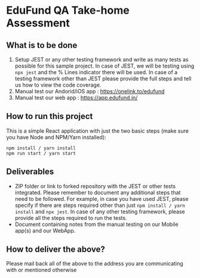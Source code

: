 # EduFund QA Take-home Assessment

## What is to be done

1. Setup JEST or any other testing framework and write as many tests as possible for this sample project. In case of JEST, we will be testing using `npx jest` and the % Lines indicator there will be used. In case of a testing framework other than JEST please provide the full steps and tell us how to view the code coverage.
2. Manual test our Andorid/iOS app : https://onelink.to/edufund
3. Manual test our web app : https://app.edufund.in/

## How to run this project

This is a simple React application with just the two basic steps (make sure you have Node and NPM/Yarn installed):

```
npm install / yarn install
npm run start / yarn start
```

## Deliverables

* ZIP folder or link to forked repository with the JEST or other tests integrated. Please remember to document any additional steps that need to be followed. For example, in case you have used JEST, please specify if there are steps required other than just ```npm install / yarn install``` and ```npx jest```. In case of any other testing framework, please provide all the steps required to run the tests.
* Document containing notes from the manual testing on our Mobile app(s) and our WebApp.

## How to deliver the above?

Please mail back all of the above to the address you are communicating with or mentioned otherwise
